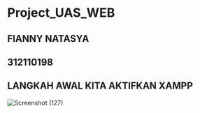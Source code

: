 # Project_UAS_WEB
## FIANNY NATASYA ##
## 312110198 ##

## LANGKAH AWAL KITA AKTIFKAN XAMPP ##

![Screenshot (127)](https://user-images.githubusercontent.com/94009296/211476856-19860ae7-1471-45cc-8c45-c2259b8ea9b0.png)

